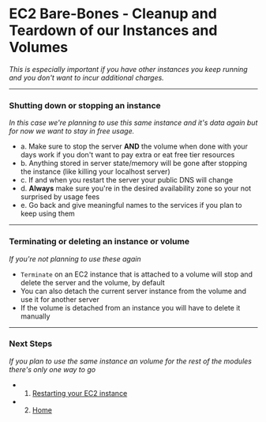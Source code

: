 # EC2 Bare-Bones - Cleanup and Teardown of our Instances and Volumes
*This is especially important if you have other instances you keep running and you don't want to incur additional charges.*

---

### **Shutting down or stopping an instance**
*In this case we're planning to use this same instance and it's data again but for now we want to stay in free usage.*

  - a. Make sure to stop the server **AND** the volume when done with your days work if you don't want to pay extra or eat free tier resources
  - b. Anything stored in server state/memory will be gone after stopping the instance (like killing your localhost server)
  - c. If and when you restart the server your public DNS will change
  - d. **Always** make sure you're in the desired availability zone so your not surprised by usage fees
  - e. Go back and give meaningful names to the services if you plan to keep using them
 
---

### **Terminating or deleting an instance or volume**
*If you're not planning to use these again*
  - `Terminate` on an EC2 instance that is attached to a volume will stop and delete the server and the volume, by default
  - You can also detach the current server instance from the volume and use it for another server
  - If the volume is detached from an instance you will have to delete it manually

---

### **Next Steps**
*If you plan to use the same instance an volume for the rest of the modules there's only one way to go*

- 1. [Restarting your EC2 instance][ec2-restart]
- 2. [Home][ec2-home]

[ec2-home]: https://github.com/Shinobi881/EC2-bare-bones
[ec2-restart]: ./EC2_RESTART.md
